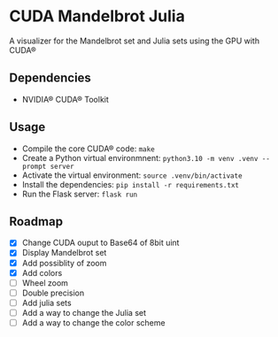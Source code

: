 # CUDA Mandelbrot Julia

A visualizer for the Mandelbrot set and Julia sets using the GPU with CUDA®

## Dependencies

- NVIDIA® CUDA® Toolkit

## Usage

- Compile the core CUDA® code: `make`
- Create a Python virtual environmnent: `python3.10 -m venv .venv --prompt server`
- Activate the virtual environment: `source .venv/bin/activate`
- Install the dependencies: `pip install -r requirements.txt`
- Run the Flask server: `flask run`

## Roadmap

- [x] Change CUDA ouput to Base64 of 8bit uint
- [x] Display Mandelbrot set
- [x] Add possiblity of zoom
- [x] Add colors
- [ ] Wheel zoom
- [ ] Double precision
- [ ] Add julia sets
- [ ] Add a way to change the Julia set
- [ ] Add a way to change the color scheme
